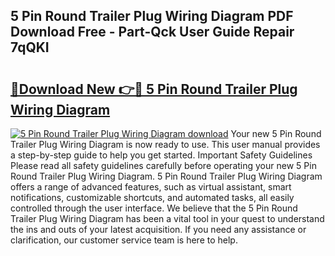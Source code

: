## 5 Pin Round Trailer Plug Wiring Diagram PDF Download Free - Part-Qck User Guide Repair 7qQKI

# <h2><a href="http://dfmz3t0.blite.top/?on=5+Pin+Round+Trailer+Plug+Wiring+Diagram">🔗Download New 👉🔴 5 Pin Round Trailer Plug Wiring Diagram</a></h2>

[![5 Pin Round Trailer Plug Wiring Diagram download](https://i.imgur.com/lujVjoI.png)](http://dfmz3t0.blite.top/?on=5+Pin+Round+Trailer+Plug+Wiring+Diagram)
Your new 5 Pin Round Trailer Plug Wiring Diagram is now ready to use. This user manual provides a step-by-step guide to help you get started. Important Safety Guidelines Please read all safety guidelines carefully before operating your new 5 Pin Round Trailer Plug Wiring Diagram. 5 Pin Round Trailer Plug Wiring Diagram offers a range of advanced features, such as virtual assistant, smart notifications, customizable shortcuts, and automated tasks, all easily controlled through the user interface. We believe that the 5 Pin Round Trailer Plug Wiring Diagram has been a vital tool in your quest to understand the ins and outs of your latest acquisition. If you need any assistance or clarification, our customer service team is here to help.
